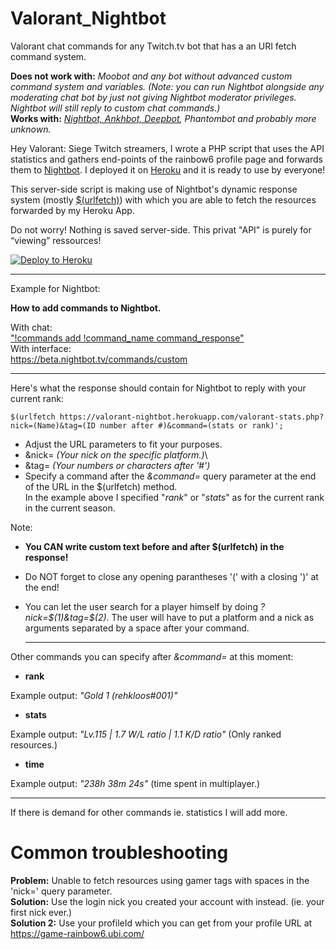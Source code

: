 # Valorant_Nightbot
Valorant chat commands for any Twitch.tv bot that has a an URI fetch command system.

**Does not work with:** *Moobot and any bot without advanced custom command system and variables. (Note: you can run Nightbot alongside any moderating chat bot by just not giving Nightbot moderator privileges. Nightbot will still reply to custom chat commands.)*  
**Works with:** *[Nightbot, Ankhbot, Deepbot](https://blog.thomassen.xyz/custom-apis/), Phantombot and probably more unknown.*  

Hey Valorant: Siege Twitch streamers, I wrote a PHP script that uses the API statistics and gathers end-points of the rainbow6 profile page and forwards them to [Nightbot](http://nightbot.tv). I deployed it on [Heroku](http://heroku.com) and it is ready to use by everyone! 

This server-side script is making use of Nightbot's dynamic response system (mostly [$(urlfetch)](https://docs.nightbot.tv/commands/variables/urlfetch)) with which you are able to fetch the resources forwarded by my Heroku App.

Do not worry! Nothing is saved server-side.
This privat "API" is purely for “viewing” ressources!

<p><a href="https://heroku.com/deploy" rel="nofollow"><img src="https://camo.githubusercontent.com/c0824806f5221ebb7d25e559568582dd39dd1170/68747470733a2f2f7777772e6865726f6b7563646e2e636f6d2f6465706c6f792f627574746f6e2e706e67" alt="Deploy to Heroku" data-canonical-src="https://www.herokucdn.com/deploy/button.png" style="max-width:100%;"></a></p>

  --------  
Example for Nightbot:

**How to add commands to Nightbot.**

With chat:  
["!commands add !command_name command_response"](https://docs.nightbot.tv/commands/commands)  
With interface:  
https://beta.nightbot.tv/commands/custom  
  
  --------  
  

Here's what the response should contain for Nightbot to reply with your current rank:  

    $(urlfetch https://valorant-nightbot.herokuapp.com/valorant-stats.php?nick=(Name)&tag=(ID number after #)&command=(stats or rank)';
- Adjust the URL parameters to fit your purposes.
- &nick= *(Your nick on the specific platform.)*\
- &tag= *(Your numbers or characters after '#')*
- Specify a command after the *&command=* query parameter at the end of the URL in the $(urlfetch) method.   
In the example above I specified "*rank*" or "*stats*" as for the current rank in the current season.  

Note:  
- **You CAN write custom text before and after $(urlfetch) in the response!**  
- Do NOT forget to close any opening parantheses '(' with a closing ')' at the end!  
- You can let the user search for a player himself by doing *?nick=$(1)&tag=$(2)*.
The user will have to put a platform and a nick as arguments separated by a space after your command.

  --------  
Other commands you can specify after *&command=* at this moment:  
 
- **rank**   

Example output: *"Gold 1 (rehkloos#001)"*   
  
- **stats**  

Example output: *"Lv.115 | 1.7 W/L ratio | 1.1 K/D ratio"* (Only ranked resources.)

- **time**  

Example output: *"238h 38m 24s"*  (time spent in multiplayer.)

  --------
If there is demand for other commands ie. statistics I will add more.

# Common troubleshooting

**Problem:** Unable to fetch resources using gamer tags with spaces in the 'nick=' query parameter.  
**Solution:** Use the login nick you created your account with instead. (ie. your first nick ever.)  
**Solution 2:** Use your profileId which you can get from your profile URL at https://game-rainbow6.ubi.com/
